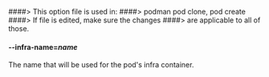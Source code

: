 ####> This option file is used in:
####>   podman pod clone, pod create
####> If file is edited, make sure the changes
####> are applicable to all of those.
#### **--infra-name**=*name*

The name that will be used for the pod's infra container.
